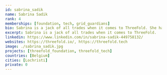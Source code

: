 ```yaml
---
id: sabrina_sadik
name: Sabrina Sadik
rank: 4
memberships: [foundation, tech, grid_guardians]
bio: Sabrina is a jack of all trades when it comes to ThreeFold. She handles most of the customer communication, is in charge of the logistic aspects and helps out whevever needed. Sabrina is an outgoing person who loves to laugh and be with friends and family, but she's secretly also a bit of a nerd who loves the calmth of being alone and reading a book while her daughter is asleep.
excerpt: Sabrina is a jack of all trades when it comes to ThreeFold.
linkedin: https://www.linkedin.com/in/sabrina-sadik-449758132/
websites: https://threefold.io/, https://threefold.tech
image: ./sabrina_sadik.jpg
projects: [threefold_foundation, threefold_tech]
countries: [Belgium]
cities: [Lochristi]
private: 0
---
```

